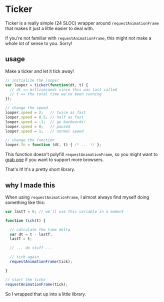 Ticker
======

Ticker is a really simple (24 SLOC) wrapper around `requestAnimationFrame` that makes it just a little easier to deal with.

If you're not familiar with `requestAnimationFrame`, this might not make a whole lot of sense to you. Sorry!

usage
-----

Make a ticker and let it tick away!

```javascript
// initialize the looper
var looper = ticker(function(dt, t) {
  // dt == milliseconds since this was last called
  // t == the total time we've been running
});

// change the speed
looper.speed = 2;   // twice as fast
looper.speed = 0.5; // half as fast
looper.speed = -1;  // go backwards!
looper.speed = 0;   // paused
looper.speed = 1;   // normal speed

// change the function
looper.fn = function (dt, t) { /* ... */ };
```

This function doesn't polyfill `requestAnimationFrame`, so you might want to [grab one](http://www.paulirish.com/2011/requestanimationframe-for-smart-animating/) if you want to support more browsers.

That's it! It's a pretty short library.

why I made this
---------------

When using `requestAnimationFrame`, I almost always find myself doing something like this:

```javascript
var lastT = 0; // we'll use this variable in a moment

function tick(t) {

  // calculate the time delta
  var dt = t - lastT;
  lastT = t;

  // ... do stuff ...

  // tick again
  requestAnimationFrame(tick);

}

// start the ticks
requestAnimationFrame(tick);
```

So I wrapped that up into a little library.
